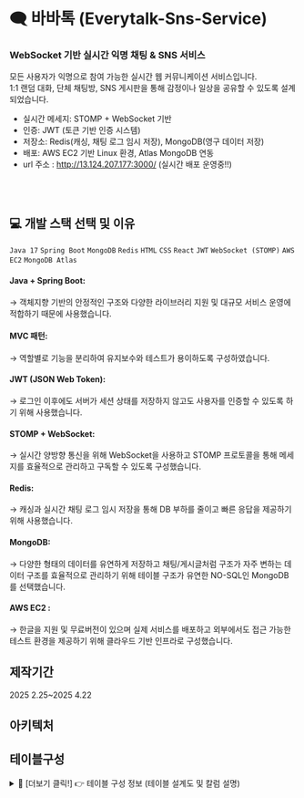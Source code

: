 # 🗨️ 바바톡 (Everytalk-Sns-Service)  
### WebSocket 기반 실시간 익명 채팅 & SNS 서비스

모든 사용자가 익명으로 참여 가능한 실시간 웹 커뮤니케이션 서비스입니다.  
1:1 랜덤 대화, 단체 채팅방, SNS 게시판을 통해 감정이나 일상을 공유할 수 있도록 설계되었습니다.


- 실시간 메세지: STOMP + WebSocket 기반
- 인증: JWT (토큰 기반 인증 시스템)
- 저장소: Redis(캐싱, 채팅 로그 임시 저장), MongoDB(영구 데이터 저장)
- 배포: AWS EC2 기반 Linux 환경, Atlas MongoDB 연동
- url 주소 : http://13.124.207.177:3000/  (실시간 배포 운영중!!)

<br>
<br>

## 💻 개발 스택 선택 및 이유
`Java 17` `Spring Boot` `MongoDB` `Redis` `HTML` `CSS` `React` `JWT` `WebSocket (STOMP)` `AWS EC2` `MongoDB Atlas`

#### Java + Spring Boot:
→ 객체지향 기반의 안정적인 구조와 다양한 라이브러리 지원 및 대규모 서비스 운영에 적합하기 때문에 사용했습니다.

#### MVC 패턴:
→ 역할별로 기능을 분리하여 유지보수와 테스트가 용이하도록 구성하였습니다.

#### JWT (JSON Web Token):
→ 로그인 이후에도 서버가 세션 상태를 저장하지 않고도 사용자를 인증할 수 있도록 하기 위해 사용했습니다.

#### STOMP + WebSocket:
→ 실시간 양방향 통신을 위해 WebSocket을 사용하고  STOMP 프로토콜을 통해 메세지를 효율적으로 관리하고 구독할 수 있도록 구성했습니다.

#### Redis:
→ 캐싱과 실시간 채팅 로그 임시 저장을 통해 DB 부하를 줄이고 빠른 응답을 제공하기 위해 사용했습니다.

#### MongoDB:
→ 다양한 형태의 데이터를 유연하게 저장하고  채팅/게시글처럼 구조가 자주 변하는 데이터 구조를 효율적으로 관리하기 위해  테이블 구조가 유연한 NO-SQL인 MongoDB를 선택했습니다.

#### AWS EC2 :
→ 한글을 지원 및 무료버전이 있으며 실제 서비스를 배포하고 외부에서도 접근 가능한 테스트 환경을 제공하기 위해 클라우드 기반 인프라로 구성했습니다.


## 제작기간

2025 2.25~2025 4.22

## 아키텍처



## 테이블구성
<details>
    <summary>🔽 [더보기 클릭!] 👉 테이블 구성 정보 (테이블 설계도 및 칼럼 설명)</summary>

  
![image](https://github.com/user-attachments/assets/1e7a9dd8-fb6d-4059-9a42-01292fe467f5)



## 1 유저테이블

![image](https://github.com/user-attachments/assets/8823b63d-df8a-4412-ba30-9117e3779e6e)



회원가입 시 유저의 기본 정보가 저장됩니다.


| 키            | 데이터 타입 | 설명                                |
|----------------|--------------|-------------------------------------|
| `_id`          | ObjectId     | 유저 고유 ID                        |
| `username`     | String       | 로그인용 아이디                     |
| `nickname`     | String       | 유저 닉네임                         |
| `password`     | String       | 암호화된 비밀번호 (BCrypt 적용)    |
| `name`         | String       | 실명                                |
| `phoneNumber`  | String       | 전화번호                            |
| `email`        | String       | 이메일 주소                         |
| `birthDate`    | String       | 생년월일 (yyyy-mm-dd 형식)         |
| `createdAt`    | Date         | 가입일                              |
| `_class`       | String       | 매핑된 자바 클래스 정보 (`User`)   |


## 2 일 대일 방 테이블


![image](https://github.com/user-attachments/assets/c726b491-43a0-40b8-b4d7-1badded46d64)


일 대일 채팅이 매칭 될 시 방 번호랑 유저 정보가 저장됩니다.

| 키             | 데이터 타입 | 설명                                        |
|----------------|-------------|---------------------------------------------|
| `_id`          | ObjectId    | 1:1 채팅방 고유 ID                           |
| `userA`        | String      | 유저 A 닉네임                                |
| `userB`        | String      | 유저 B 닉네임                                |
| `lastMessage`  | String      | 마지막 메시지 내용                           |
| `lastTimestamp`| Date        | 마지막 메시지 시간                           |
| `_class`       | String      | 매핑된 자바 클래스 정보 (`ChatRoom`)         |


## 3 일 대일 대화 테이블

![image](https://github.com/user-attachments/assets/6854fcb4-3b14-48d7-8b90-c7e333ad924f)

일 대일 방에서 대화 시 채팅 내용과 기록이 저장됩니다.

| 키           | 데이터 타입 | 설명                                        |
|--------------|-------------|---------------------------------------------|
| `_id`        | ObjectId    | 메시지 고유 ID                              |
| `roomId`     | String      | 채팅방 ID                                   |
| `sender`     | String      | 보낸 사람 닉네임                            |
| `content`    | String      | 메시지 내용                                 |
| `createdAt`  | Date        | 메시지 작성 시간                            |
| `_class`     | String      | 매핑된 자바 클래스 정보 (`ChatDocument`)    |



## 4 단체톡 방 테이블


![image](https://github.com/user-attachments/assets/48c26f0a-fda0-4f33-bfa0-e57f849702b7)

단체톡방을 만들시 방 id랑  유저들이 참여시 리스트가 저장됩니다.

| 키           | 데이터 타입    | 설명                                              |
|--------------|----------------|---------------------------------------------------|
| `_id`        | ObjectId       | 그룹 방 고유 ID                                   |
| `title`      | String         | 그룹 방 제목                                      |
| `host`       | String         | 방장 닉네임                                       |
| `members`    | Array[String]  | 참가자 닉네임 리스트                             |
| `createdAt`  | Date           | 생성 일시                                         |
| `_class`     | String         | 매핑된 자바 클래스 정보 (`GroupRoom`)            |


## 5 단체톡 대화 테이블

![image](https://github.com/user-attachments/assets/b638631f-b328-4932-8c3e-6f52384fa6a1)

단체톡 방에서 유저들의 대화내용이 저장됩니다.

| 키           | 데이터 타입 | 설명                                               |
|--------------|-------------|----------------------------------------------------|
| `_id`        | ObjectId    | 메시지 고유 ID                                     |
| `roomId`     | String      | 그룹 채팅방 ID                                     |
| `sender`     | String      | 보낸 사람 닉네임                                   |
| `content`    | String      | 메시지 내용                                        |
| `timestamp`  | Long        | 메시지 유닉스 타임스탬프                           |
| `savedAt`    | Date        | 메시지 저장 시간                                   |
| `_class`     | String      | 매핑된 자바 클래스 정보 (`GroupChatDocument`)     |


## 6 Sns게시물 테이블


![image](https://github.com/user-attachments/assets/842aaed3-c49c-43e5-9651-7c12cc9e31b4)

Sns 게시물을 올리고 유저들의 댓글이나 좋아요의 정보가 저장됩니다.

| 키            | 데이터 타입    | 설명                                               |
|---------------|----------------|----------------------------------------------------|
| `_id`         | ObjectId       | 게시글 고유 ID                                      |
| `nickname`    | String         | 게시글 작성자 닉네임                                |
| `content`     | String         | 게시글 내용                                         |
| `createdAt`   | Date           | 게시글 작성 시간                                    |
| `viewCount`   | Int            | 게시글 조회 수                                      |
| `likedUsers`  | Array[Object]  | 좋아요 누른 유저 배열 (`nickname`, `likedAt` 포함) |
| `comments`    | Array[Object]  | 댓글 배열 (`nickname`, `content`, `createdAt` 포함)|
| `_class`      | String         | 매핑된 자바 클래스 정보 (`Post`)                   |


## 7 Sns게시물 조회수 테이블


![image](https://github.com/user-attachments/assets/36c5a3e2-a187-4795-a163-6c43439cbe61)

Sns 게시물을 누가 조회 했는지의 정보가 저장됩니다.

| 키         | 데이터 타입 | 설명                                           |
|------------|-------------|------------------------------------------------|
| `_id`      | ObjectId    | 조회 기록 고유 ID                              |
| `postId`   | String      | 게시물 ID                                      |
| `nickname` | String      | 조회한 유저 닉네임                             |
| `ip`       | String      | 유저 IP 주소                                   |
| `date`     | Date        | 조회 일자                                      |
| `_class`   | String      | 매핑된 자바 클래스 정보 (`ViewRecord`)         |




## 핵심 기능 & 

## 트러블슈팅

## 회고록

